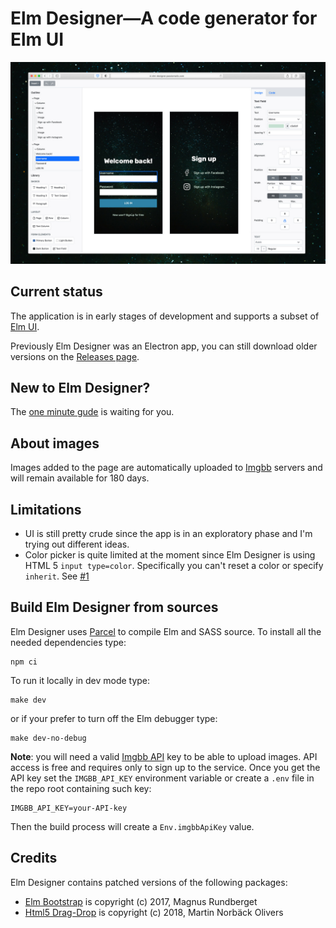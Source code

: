 # Elm Designer—A code generator for Elm UI

![Elm Designer interface](./assets/screenshot.jpg)

## Current status

The application is in early stages of development and supports a subset of [Elm UI][elmui].

Previously Elm Designer was an Electron app, you can still download older versions on the [Releases page][r].

## New to Elm Designer? 

The [one minute gude][guide] is waiting for you.

## About images

Images added to the page are automatically uploaded to [Imgbb][imgbb] servers and will remain available for 180 days.  

## Limitations

- UI is still pretty crude since the app is in an exploratory phase and I'm trying out different ideas.
- Color picker is quite limited at the moment since Elm Designer is using HTML 5 `input type=color`. Specifically you can't reset a color or specify `inherit`. See [#1][issue1]

## Build Elm Designer from sources

Elm Designer uses [Parcel][2] to compile Elm and SASS source. To install all the needed dependencies type:

    npm ci 

To run it locally in dev mode type:

    make dev

or if your prefer to turn off the Elm debugger type:

    make dev-no-debug

**Note**: you will need a valid [Imgbb API][api] key to be able to upload images. API access is free and requires only to sign up to the service. Once you get the API key set the `IMGBB_API_KEY` environment variable or create a `.env` file in the repo root containing such key:

    IMGBB_API_KEY=your-API-key

Then the build process will create a `Env.imgbbApiKey` value.

## Credits

Elm Designer contains patched versions of the following packages:

* [Elm Bootstrap][eb] is copyright (c) 2017, Magnus Rundberget  
* [Html5 Drag-Drop][hdd] is copyright (c) 2018, Martin Norbäck Olivers 
  
[2]: https://parceljs.org
[d]: https://github.com/passiomatic/elm-designer/releases/tag/v0.3.0
[issue1]: https://github.com/passiomatic/elm-designer/issues/1 
[elmui]: https://github.com/mdgriffith/elm-ui
[r]: https://github.com/passiomatic/elm-designer/releases
[api]: https://api.imgbb.com
[imgbb]: https://imgbb.com
[guide]: https://github.com/passiomatic/elm-designer/wiki/One-minute-guide
[eb]: https://github.com/rundis/elm-bootstrap
[hdd]: https://github.com/norpan/elm-html5-drag-drop